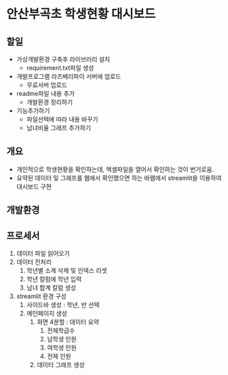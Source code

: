 # 안산부곡초 학생현황 대시보드
## 할일
- 가상개발환경 구축후 라이브러리 설치
  - requirement.txt파일 생성
- 개발프로그램 라즈베리파이 서버에 업로드 
  - 무료서버 업로드 
- readme파일 내용 추가
  - 개발환경 정리하기
- 기능추가하기
  - 파일선택에 따라 내용 바꾸기
  - 남녀비율 그래프 추가하기 

## 개요
- 개인적으로 학생현황을 확인하는데, 엑셀파일을 열어서 확인하는 것이 번거로움.
- 요약된 데이터 및 그래프를 웹에서 확인했으면 하는 바램에서 streamlit을 이용하여 대시보드 구현

## 개발환경

## 프로세서
1. 데이터 파일 읽어오기
2. 데이터 전처리
   1. 학년별 소계 삭제 및 인덱스 리셋
   2. 학년 칼럼에 학년 입력
   3. 남녀 합계 칼럼 생성
3. streamlit 환경 구성
   1. 사이드바 생성 : 학년, 반 선택 
   2. 메인페이지 생성
      1. 화면 4분할 : 데이터 요약
         1. 전체학급수
         2. 남학생 인원
         3. 여학생 인원
         4. 전체 인원
      2. 데이터 그래프 생성
